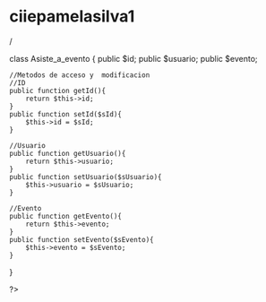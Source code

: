 # ciiepamelasilva1
/

class Asiste_a_evento {
    public $id;
    public $usuario;
    public $evento;
    
    //Metodos de acceso y  modificacion
    //ID
    public function getId(){
        return $this->id;
    }
    public function setId($sId){
        $this->id = $sId;
    }
    
    //Usuario
    public function getUsuario(){
        return $this->usuario;
    }
    public function setUsuario($sUsuario){
        $this->usuario = $sUsuario;
    }
    
    //Evento
    public function getEvento(){
        return $this->evento;
    }
    public function setEvento($sEvento){
        $this->evento = $sEvento;
    }
}

?>
